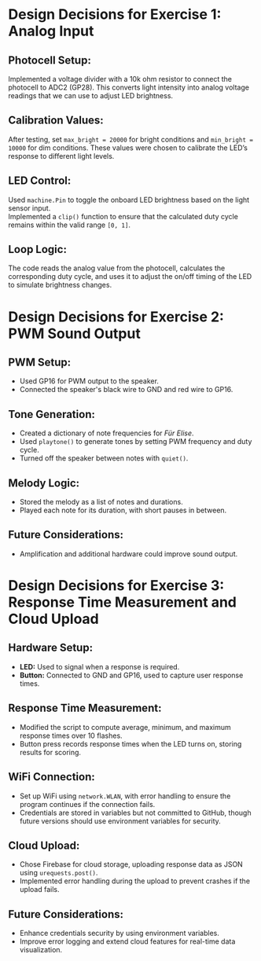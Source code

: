 # Design Decisions for Exercise 1: Analog Input

## Photocell Setup:
Implemented a voltage divider with a 10k ohm resistor to connect the photocell to ADC2 (GP28). This converts light intensity into analog voltage readings that we can use to adjust LED brightness.

## Calibration Values:
After testing, set `max_bright = 20000` for bright conditions and `min_bright = 10000` for dim conditions. These values were chosen to calibrate the LED’s response to different light levels.

## LED Control:
Used `machine.Pin` to toggle the onboard LED brightness based on the light sensor input.  
Implemented a `clip()` function to ensure that the calculated duty cycle remains within the valid range `[0, 1]`.

## Loop Logic:
The code reads the analog value from the photocell, calculates the corresponding duty cycle, and uses it to adjust the on/off timing of the LED to simulate brightness changes.

# Design Decisions for Exercise 2: PWM Sound Output

## PWM Setup:
- Used GP16 for PWM output to the speaker.
- Connected the speaker's black wire to GND and red wire to GP16.

## Tone Generation:
- Created a dictionary of note frequencies for *Für Elise*.
- Used `playtone()` to generate tones by setting PWM frequency and duty cycle.
- Turned off the speaker between notes with `quiet()`.

## Melody Logic:
- Stored the melody as a list of notes and durations.
- Played each note for its duration, with short pauses in between.

## Future Considerations:
- Amplification and additional hardware could improve sound output.

# Design Decisions for Exercise 3: Response Time Measurement and Cloud Upload

## Hardware Setup:
- **LED:** Used to signal when a response is required.
- **Button:** Connected to GND and GP16, used to capture user response times.

## Response Time Measurement:
- Modified the script to compute average, minimum, and maximum response times over 10 flashes.
- Button press records response times when the LED turns on, storing results for scoring.

## WiFi Connection:
- Set up WiFi using `network.WLAN`, with error handling to ensure the program continues if the connection fails.
- Credentials are stored in variables but not committed to GitHub, though future versions should use environment variables for security.

## Cloud Upload:
- Chose Firebase for cloud storage, uploading response data as JSON using `urequests.post()`.
- Implemented error handling during the upload to prevent crashes if the upload fails.

## Future Considerations:
- Enhance credentials security by using environment variables.
- Improve error logging and extend cloud features for real-time data visualization.
